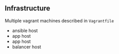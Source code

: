 ## Infrastructure

Multiple vagrant machines described in `Vagrantfile`
- ansible host
- app host
- app host
- balancer host

